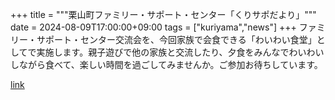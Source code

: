 +++
title = """栗山町ファミリー・サポート・センター「くりサポだより」"""
date = 2024-08-09T17:00:00+09:00
tags = ["kuriyama","news"]
+++
ファミリー・サポート・センター交流会を、今回家族で会食できる「わいわい食堂」としてで実施します。親子遊びで他の家族と交流したり、夕食をみんなでわいわいしながら食べて、楽しい時間を過ごしてみませんか。ご参加お待ちしています。

[link](https://www.town.kuriyama.hokkaido.jp/soshiki/39/17422.html)
